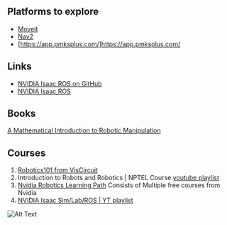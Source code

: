 ## Platforms to explore
- [Moveit](http://picknik.ai/moveit/)
- [Nav2](https://docs.nav2.org/index.html)
- [https://app.pmksplus.com/]https://app.pmksplus.com/
## Links 
- [NVIDIA Isaac ROS on GitHub](https://github.com/NVIDIA-ISAAC-ROS)
- [NVIDIA Isaac ROS](https://nvidia-isaac-ros.github.io/)

## Books
[A Mathematical Introduction to Robotic Manipulation](https://www.cse.lehigh.edu/~trink/Courses/RoboticsII/reading/murray-li-sastry-94-complete.pdf)

## Courses
1. [Robotics101 from VisCircuit](https://robotics101-viscircuit.web.app/robotics/translation)
2. Introduction to Robots and Robotics | NPTEL Course [youtube playlist](https://www.youtube.com/watch?v=rYWJdZ5qg6M&list=PLbRMhDVUMngcdUbBySzyzcPiFTYWr4rV_)
3. [Nvidia Robotics Learning Path](https://nvdam.widen.net/s/brxsxxtskb/dli-learning-journey-2009000-r5-web) Consists of Multiple free courses from Nvidia
4. [NVIDIA Isaac Sim/Lab/ROS | YT playlist](https://www.youtube.com/watch?v=2FYBaDzcm6k&list=PL5XrKGU0rYkg5u98fsi5yBCXVuguyQZ9Z)

![Alt Text](https://media.tenor.com/BA62eweT4sMAAAAM/10years-for-visual-wonder-robo-rajinikanth.gif)
